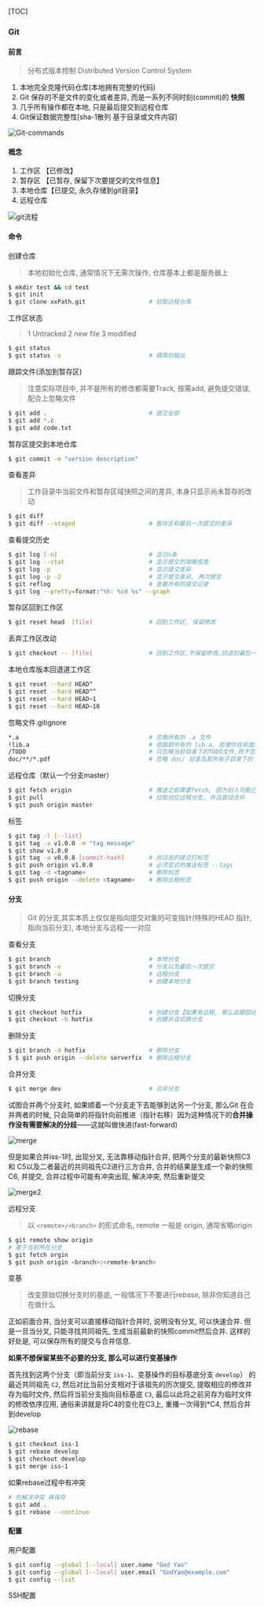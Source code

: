 [TOC]

### Git

#### 前言

>   分布式版本控制 Distributed Version Control System

1. 本地完全克隆代码仓库(本地拥有完整的代码)
2. Git 保存的不是文件的变化或者差异, 而是一系列不同时刻(commit)的 **快照**
3. 几乎所有操作都在本地, 只是最后提交到远程仓库
4. Git保证数据完整性[sha-1散列 基于目录或文件内容]

![Git-commands](./images/Git-commands.svg)

#### 概念

1.  工作区    【已修改】
2.  暂存区    【已暂存, 保留下次要提交的文件信息】
3.  本地仓库【已提交, 永久存储到git目录】
4.  远程仓库

<img src="./images/git.svg" alt="git流程"  />

#### 命令

创建仓库

> 本地初始化仓库, 通常情况下无需次操作, 仓库基本上都是服务器上

~~~bash
$ mkdir test && cd test 		
$ git init 
$ git clone xxPath.git					# 拉取远程仓库
~~~

工作区状态

> 1 Untracked  2 new file  3 modified

~~~bash
$ git status  
$ git status -s 						# 精简的输出	
~~~

跟踪文件(添加到暂存区)

> 注意实际项目中, 并不是所有的修改都需要Track, 按需add, 避免提交错误, 配合上忽略文件


~~~bash
$ git add . 							# 提交全部 
$ git add *.c 
$ git add code.txt  
~~~

暂存区提交到本地仓库

~~~bash
$ git commit -m "version description"
~~~

查看差异

> 工作目录中当前文件和暂存区域快照之间的差异, 本身只显示尚未暂存的改动

~~~bash
$ git diff 	
$ git diff --staged 					# 暂存区和最后一次提交的差异
~~~

查看提交历史


~~~bash
$ git log [-n]	   	   	 				# 显示n条
$ git log --stat	     				# 显示提交的简略信息
$ git log -p    	     				# 显示提交差异
$ git log -p -2 	     				# 显示提交差异, 两次提交
$ git reflog    	     				# 查看所有的提交记录
$ git log --pretty=format:"%h: %cd %s" --graph
~~~

暂存区回到工作区

~~~bash
$ git reset head  [file]	 			# 回到工作区, 保留修改
~~~

丢弃工作区改动

~~~bash
$ git checkout -- [file] 	  			# 回到工作区,不保留修改,回退到最后一次提交
~~~

本地仓库版本回退道工作区

~~~bash
$ git reset --hard HEAD^
$ git reset --hard HEAD^^
$ git reset --hard HEAD~1
$ git reset --hard HEAD~10
~~~

忽略文件.gitignore

~~~bash
*.a 									# 忽略所有的 .a 文件
!lib.a 									# 但跟踪所有的 lib.a, 即便你在前面忽略了 .a 文件
/TODO   								# 只忽略当前目录下的TODO文件,而不忽略 subdir/TODO
doc/**/*.pdf 							# 忽略 doc/ 目录及其所有子目录下的 .pdf 文件
~~~

远程仓库（默认一个分支master）

~~~bash
$ git fetch origin  					# 推送之前需要fetch, 因为别人可能已经推送过 
$ git pull 								# 拉取对应远程分支, 并且尝试合并
$ git push origin master
~~~

标签

~~~bash
$ git tag -l [--list]
$ git tag -a v1.0.0 -m "tag message"
$ git show v1.0.0
$ git tag -a v0.0.8 [commit-hash] 		# 对过去的提交打标签
$ git push origin v1.0.0			    # 必须显式的推送标签 --tags
$ git tag -d <tagname>				    # 删除标签
$ git push origin --delete <tagname> 	# 删除远程标签
~~~

#### 分支

> Git 的分支,其实本质上仅仅是指向提交对象的可变指针(特殊的HEAD 指针, 指向当前分支), 本地分支与远程一一对应
>

查看分支

~~~bash
$ git branch 					    	# 本地分支
$ git branch -v							# 分支以及最后一次提交
$ git branch -a 						# 远程分支
$ git branch testing					# 创建本地分支
~~~

切换分支

~~~bash
$ git checkout hotfix					# 创建分支【如果有远程, 那么会跟踪远程分支】
$ git checkout -b hotfix				# 创建并且切换分支
~~~

删除分支

~~~bash
$ git branch -d hotfix					# 删除分支
$ $ git push origin --delete serverfix  # 删除远程分支
~~~

合并分支

~~~bash
$ git merge dev 						# 合并分支
~~~

试图合并两个分支时,  如果顺着一个分支走下去能够到达另一个分支, 那么Git 在合并两者的时候,  只会简单的将指针向前推进（指针右移）因为这种情况下的**合并操作没有需要解决的分歧**——这就叫做快进(fast-forward)

![merge](images/merge.svg)



但是如果合并iss-1时, 出现分叉, 无法靠移动指针合并, 把两个分支的最新快照C3 和 C5以及二者最近的共同祖先C2进行三方合并, 合并的结果是生成一个新的快照C6, 并提交, 合并过程中可能有冲突出现, 解决冲突, 然后重新提交

![merge2](images/merge2.svg)

远程分支

> 以 `<remote>/<branch>` 的形式命名, remote 一般是 origin, 通常省略origin

~~~bash
$ git remote show origin
# 基于当前所在分支
$ git fetch orgin
$ git push origin <branch>:<remote-branch>
~~~

变基

> 改变原始切换分支时的基底, 一般情况下不要进行rebase, 除非你知道自己在做什么

正如前面合并, 当分支可以直接移动指针合并时, 说明没有分叉, 可以快速合并. 但是一旦当分叉, 只能寻找共同祖先, 生成当前最新的快照commit然后合并. 这样的好处是, 可以保存所有的提交与合并信息. 

**如果不想保留某些不必要的分支, 那么可以进行变基操作**

首先找到这两个分支（即当前分支 `iss-1`、变基操作的目标基底分支 `develop`） 的最近共同祖先 `C2`, 然后对比当前分支相对于该祖先的历次提交, 提取相应的修改并存为临时文件,  然后将当前分支指向目标基底 `C3`, 最后以此将之前另存为临时文件的修改依序应用, 通俗来讲就是将C4的变化在C3上, 重播一次得到*C4, 然后合并到develop

![rebase](images/rebase.svg)

~~~bash
$ git checkout iss-1
$ git rebase develop
$ git checkout develop
$ git merge iss-1
~~~

如果rebase过程中有冲突

~~~bash
# 先解决冲突 再保存
$ git add .
$ git rebase --continue
~~~

#### 配置

用户配置

~~~bash
$ git config --global [--local] user.name "God Yao"      		
$ git config --global [--local] user.email "GodYao@example.com"	
$ git config --list
~~~

SSH配置


